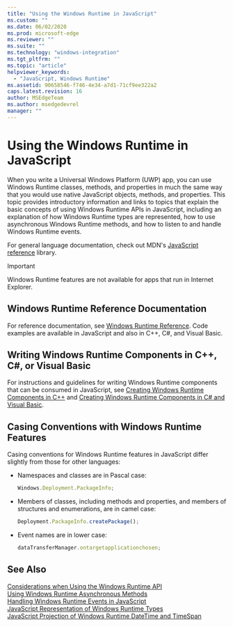 ```yaml
---
title: "Using the Windows Runtime in JavaScript"
ms.custom: ""
ms.date: 06/02/2020
ms.prod: microsoft-edge
ms.reviewer: ""
ms.suite: ""
ms.technology: "windows-integration"
ms.tgt_pltfrm: ""
ms.topic: "article"
helpviewer_keywords: 
  - "JavaScript, Windows Runtime"
ms.assetid: 90658546-f746-4e34-a7d1-71cf9ee322a2
caps.latest.revision: 16
author: MSEdgeTeam
ms.author: msedgedevrel
manager: ""
---
```

# Using the Windows Runtime in JavaScript  

When you write a Universal Windows Platform \(UWP\) app, you can use Windows Runtime classes, methods, and properties in much the same way that you would use native JavaScript objects, methods, and properties.  This topic provides introductory information and links to topics that explain the basic concepts of using Windows Runtime APIs in JavaScript, including an explanation of how Windows Runtime types are represented, how to use asynchronous Windows Runtime methods, and how to listen to and handle Windows Runtime events.  

For general language documentation, check out MDN's [JavaScript reference][MDNJavascriptReference] library.  

> [!IMPORTANT]
> Windows Runtime features are not available for apps that run in Internet Explorer.  

## Windows Runtime Reference Documentation  

For reference documentation, see [Windows Runtime Reference][UwpApiIndex].  Code examples are available in JavaScript and also in C++, C#, and Visual Basic.  

## Writing Windows Runtime Components in C++, C#, or Visual Basic  

For instructions and guidelines for writing Windows Runtime components that can be consumed in JavaScript, see [Creating Windows Runtime Components in C++][WindowsUwpWinrtCpp] and [Creating Windows Runtime Components in C# and Visual Basic][WindowsUwpWinrtCsharpVb].  

## Casing Conventions with Windows Runtime Features  

Casing conventions for Windows Runtime features in JavaScript differ slightly from those for other languages:  

*   Namespaces and classes are in Pascal case:  
    
    ```javascript
    Windows.Deployment.PackageInfo;
    ```  
    
*   Members of classes, including methods and properties, and members of structures and enumerations, are in camel case:  
    
    ```javascript
    Deployment.PackageInfo.createPackage();
    ```  
    
*   Event names are in lower case:  
    
    ```javascript
    dataTransferManager.ontargetapplicationchosen;
    ```  

## See Also  

[Considerations when Using the Windows Runtime API][WindowsRuntimeConsiderationsApi]  
[Using Windows Runtime Asynchronous Methods][WindowsRuntimeAsynchronousMethods]   
[Handling Windows Runtime Events in JavaScript][WindowsRuntimeEventsJavascript]   
[JavaScript Representation of Windows Runtime Types][WindowsRuntimeJavascriptTypes]   
[JavaScript Projection of Windows Runtime DateTime and TimeSpan][WindowsRuntimeDatetimeTimespan]  
 
<!-- image links -->  

<!-- links  -->  

[WindowsRuntimeConsiderationsApi]: /microsoft-edge/windows-runtime/considerations-when-using-the-windows-runtime-api "Considerations when Using the Windows Runtime API"  
[WindowsRuntimeEventsJavascript]: /microsoft-edge/windows-runtime/handling-windows-runtime-events-in-javascript "Handling Windows Runtime Events in JavaScript"  
[WindowsRuntimeJavascriptTypes]: /microsoft-edge/windows-runtime/javascript-representation-of-windows-runtime-types "JavaScript Representation of Windows Runtime Types"  
[WindowsRuntimeAsynchronousMethods]: /microsoft-edge/windows-runtime/using-windows-runtime-asynchronous-methods "Using Windows Runtime Asynchronous Methods"  
[WindowsRuntimeDatetimeTimespan]: /microsoft-edge/windows-runtime/windows-runtime-datetime-and-timespan-representations "Windows Runtime DateTime and TimeSpan Representations  "  

[UwpApiIndex]: /uwp/api/index "Windows UWP Namespaces"  
[WindowsUwpWinrtCpp]: /windows/uwp/winrt-components/creating-windows-runtime-components-in-cpp "Windows Runtime components with C++/CX"  
[WindowsUwpWinrtCsharpVb]: /windows/uwp/winrt-components/creating-windows-runtime-components-in-csharp-and-visual-basic "Windows Runtime components with C# and Visual Basic"  

[MDNJavascriptReference]: https://developer.mozilla.org/docs/Web/JavaScript/Reference "JavaScript reference | MDN"  
